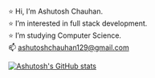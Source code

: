 ⭐ Hi, I’m Ashutosh Chauhan.<br>
⭐ I’m interested in full stack development.<br>
⭐ I’m studying Computer Science.<br>
📫 ashutoshchauhan129@gmail.com<br>
<!-- </hr> -->
<!---
ashuchn/ashuchn is a ✨ special ✨ repository because its `README.md` (this file) appears on your GitHub profile.
You can click the Preview link to take a look at your changes.
--->
[![Ashutosh's GitHub stats](https://github-readme-stats.vercel.app/api?username=ashuchn&count_private=true&show_icons=true&theme=nightowl)](https://github.com/ashuchn/github-readme-stats)

